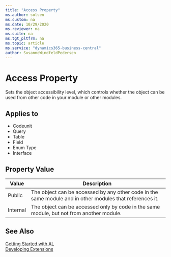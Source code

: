 ```yaml
---
title: "Access Property"
ms.author: solsen
ms.custom: na
ms.date: 10/29/2020
ms.reviewer: na
ms.suite: na
ms.tgt_pltfrm: na
ms.topic: article
ms.service: "dynamics365-business-central"
author: SusanneWindfeldPedersen
---
```

[//]: # (START>DO_NOT_EDIT)
[//]: # (IMPORTANT:Do not edit any of the content between here and the END>DO_NOT_EDIT.)
[//]: # (Any modifications should be made in the .xml files in the ModernDev repo.)
# Access Property
Sets the object accessibility level, which controls whether the object can be used from other code in your module or other modules.

## Applies to
-   Codeunit
-   Query
-   Table
-   Field
-   Enum Type
-   Interface

## Property Value

|Value|Description|
|-----------|---------------------------------------|
|Public|The object can be accessed by any other code in the same module and in other modules that references it.|
|Internal|The object can be accessed only by code in the same module, but not from another module.|
[//]: # (IMPORTANT: END>DO_NOT_EDIT)
## See Also  
[Getting Started with AL](../devenv-get-started.md)  
[Developing Extensions](../devenv-dev-overview.md)  